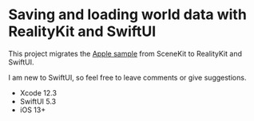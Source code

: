 #  Saving and loading world data with RealityKit and SwiftUI

This project migrates the [Apple sample](https://developer.apple.com/documentation/arkit/world_tracking/saving_and_loading_world_data) from SceneKit to RealityKit and SwiftUI. 

I am new to SwiftUI, so feel free to leave comments or give suggestions.

* Xcode 12.3
* SwiftUI  5.3
* iOS  13+
